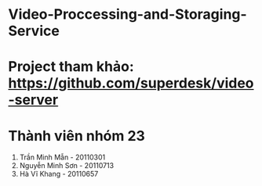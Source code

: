 # Video-Proccessing-and-Storaging-Service

# Project tham khảo: https://github.com/superdesk/video-server

# Thành viên nhóm 23
1. Trần Minh Mẫn - 20110301
2. Nguyễn Minh Sơn - 20110713
3. Hà Vĩ Khang - 20110657
